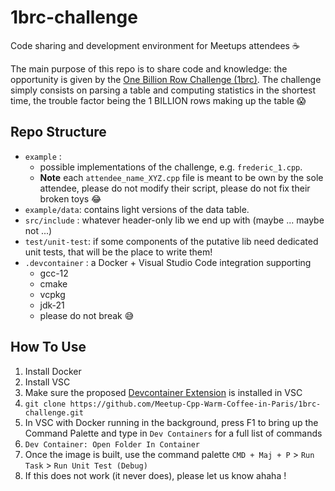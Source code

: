 # 1brc-challenge

Code sharing and development environment for Meetups attendees :coffee:

The main purpose of this repo is to share code and knowledge: the opportunity is given by the [One Billion Row Challenge (1brc)](https://github.com/gunnarmorling/1brc). The challenge simply consists on parsing a table and computing statistics in the shortest time, the trouble factor being the 1 BILLION rows making up the table :scream:

## Repo Structure

- `example` : 
    - possible implementations of the challenge, e.g. `frederic_1.cpp`. 
    - **Note** each `attendee_name_XYZ.cpp` file is meant to be own by the sole attendee, please do not modify their script, please do not fix their broken toys :joy:
- `example/data`: contains light versions of the data table. 
- `src/include` : whatever header-only lib we end up with (maybe ... maybe not ...) 
- `test/unit-test`: if some components of the putative lib need dedicated unit tests, that will be the place to write them!
- `.devcontainer` : a Docker + Visual Studio Code integration supporting
    - gcc-12
    - cmake
    - vcpkg
    - jdk-21
    - please do not break :sweat_smile:

## How To Use

1. Install Docker
2. Install VSC 
3. Make sure the proposed [Devcontainer Extension](https://marketplace.visualstudio.com/items?itemName=ms-vscode-remote.remote-containers) is installed in VSC
3. `git clone https://github.com/Meetup-Cpp-Warm-Coffee-in-Paris/1brc-challenge.git`
4. In VSC with Docker running in the background, press F1 to bring up the Command Palette and type in `Dev Containers` for a full list of commands
5. `Dev Container: Open Folder In Container`
6. Once the image is built, use the command palette `CMD + Maj + P` > `Run Task` > `Run Unit Test (Debug)`
7. If this does not work (it never does), please let us know ahaha !